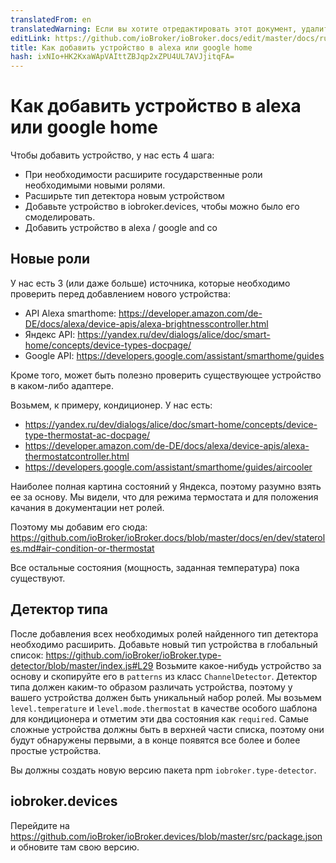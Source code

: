 ```yaml
---
translatedFrom: en
translatedWarning: Если вы хотите отредактировать этот документ, удалите поле «translationFrom», в противном случае этот документ будет снова автоматически переведен
editLink: https://github.com/ioBroker/ioBroker.docs/edit/master/docs/ru/dev/adddevice.md
title: Как добавить устройство в alexa или google home
hash: ixNIo+HK2KxaWApVAIttZBJqp2xZPU4UL7AVJjitqFA=
---
```

# Как добавить устройство в alexa или google home
Чтобы добавить устройство, у нас есть 4 шага:

- При необходимости расширите государственные роли необходимыми новыми ролями.
- Расширьте тип детектора новым устройством
- Добавьте устройство в iobroker.devices, чтобы можно было его смоделировать.
- Добавить устройство в alexa / google and co

## Новые роли
У нас есть 3 (или даже больше) источника, которые необходимо проверить перед добавлением нового устройства:

- API Alexa smarthome: https://developer.amazon.com/de-DE/docs/alexa/device-apis/alexa-brightnesscontroller.html
- Яндекс API: https://yandex.ru/dev/dialogs/alice/doc/smart-home/concepts/device-types-docpage/
- Google API: https://developers.google.com/assistant/smarthome/guides

Кроме того, может быть полезно проверить существующее устройство в каком-либо адаптере.

Возьмем, к примеру, кондиционер. У нас есть:

- https://yandex.ru/dev/dialogs/alice/doc/smart-home/concepts/device-type-thermostat-ac-docpage/
- https://developer.amazon.com/de-DE/docs/alexa/device-apis/alexa-thermostatcontroller.html
- https://developers.google.com/assistant/smarthome/guides/aircooler

Наиболее полная картина состояний у Яндекса, поэтому разумно взять ее за основу.
Мы видели, что для режима термостата и для положения качания в документации нет ролей.

Поэтому мы добавим его сюда: https://github.com/ioBroker/ioBroker.docs/blob/master/docs/en/dev/stateroles.md#air-condition-or-thermostat

Все остальные состояния (мощность, заданная температура) пока существуют.

## Детектор типа
После добавления всех необходимых ролей найденного тип детектора необходимо расширить.
Добавьте новый тип устройства в глобальный список: https://github.com/ioBroker/ioBroker.type-detector/blob/master/index.js#L29 Возьмите какое-нибудь устройство за основу и скопируйте его в `patterns` из класс `ChannelDetector`.
Детектор типа должен каким-то образом различать устройства, поэтому у вашего устройства должен быть уникальный набор ролей.
Мы возьмем `level.temperature` и `level.mode.thermostat` в качестве особого шаблона для кондиционера и отметим эти два состояния как `required`.
Самые сложные устройства должны быть в верхней части списка, поэтому они будут обнаружены первыми, а в конце появятся все более и более простые устройства.

Вы должны создать новую версию пакета npm `iobroker.type-detector`.

 ## iobroker.devices
 Перейдите на https://github.com/ioBroker/ioBroker.devices/blob/master/src/package.json и обновите там свою версию.